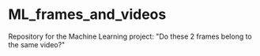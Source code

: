 # ML_frames_and_videos
Repository for the Machine Learning project: "Do these 2 frames belong to the same video?"
